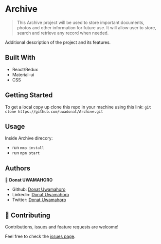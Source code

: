 # Archive

> This Archive project will be used to store important documents, photos and other information for future use. It will allow user to store, search and retrieve any record when needed.


Additional description of the project and its features.

## Built With

- React/Redux
- Material-ui
- CSS

## Getting Started

To get a local copy up clone this repo in your machine using this link: `git clone https://github.com/uwadonat/Archive.git`

## Usage
Inside Archive direcory:
- run `nmp install`
- run `npm start`

## Authors

👤 **Donat UWAMAHORO**

- Github: [Donat Uwamahoro](https://github.com/uwadonat)
- Linkedin: [Donat Uwamahoro](https://www.linkedin.com/in/uwadonat)
- Twitter: [Donat Uwamahoro](https://twitter.com/uwahoroDonat)

## 🤝 Contributing

Contributions, issues and feature requests are welcome!

Feel free to check the [issues page](https://github.com/uwadonat/Archive/issues).